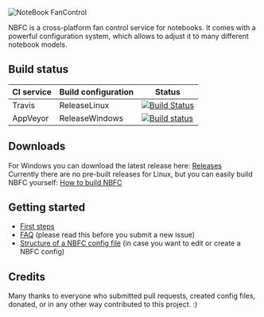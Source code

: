 ![NoteBook FanControl](https://github.com/hirschmann/nbfc/wiki/images/banner.png)

NBFC is a cross-platform fan control service for notebooks.
It comes with a powerful configuration system, which allows to adjust it to many different notebook models.

## Build status
| CI service | Build configuration | Status |
|------------|---------------------|-------------------------------------------------------------------------------------------------------------------------------------------|
| Travis | ReleaseLinux | [![Build Status](https://travis-ci.org/hirschmann/nbfc.svg?branch=master)](https://travis-ci.org/hirschmann/nbfc) |
| AppVeyor | ReleaseWindows | [![Build status](https://ci.appveyor.com/api/projects/status/lcjon7cw3o0lslu3?svg=true)](https://ci.appveyor.com/project/hirschmann/nbfc) |

## Downloads
For Windows you can download the latest release here: [Releases](https://github.com/hirschmann/nbfc/releases)  
Currently there are no pre-built releases for Linux, but you can easily build NBFC yourself: [How to build NBFC](https://github.com/hirschmann/nbfc/wiki/How-to-build-NBFC)

## Getting started
- [First steps](https://github.com/hirschmann/nbfc/wiki/First-steps)
- [FAQ](https://github.com/hirschmann/nbfc/wiki/FAQ) (please read this before you submit a new issue)
- [Structure of a NBFC config file](https://github.com/hirschmann/nbfc/wiki/Structure-of-a-NBFC-config-file) (in case you want to edit or create a NBFC config)

## Credits
Many thanks to everyone who submitted pull requests, created config files, donated, or in any other way contributed to this project. :)

